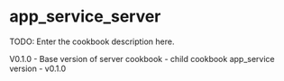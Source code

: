 # app_service_server

TODO: Enter the cookbook description here.

V0.1.0	- Base version of server cookbook - child cookbook app_service version - v0.1.0

